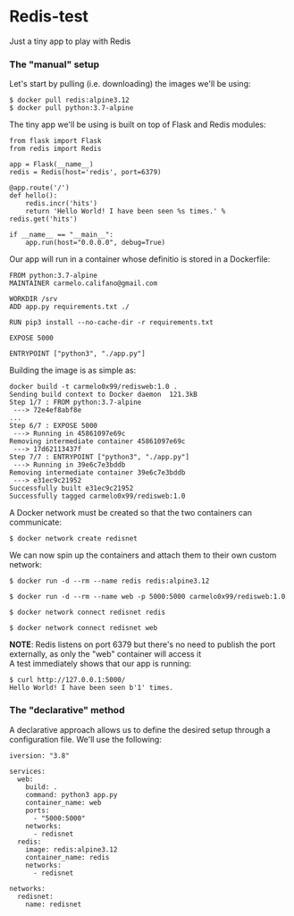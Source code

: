 # Redis-test
Just a tiny app to play with Redis

### The "manual" setup
Let's start by pulling (i.e. downloading) the images we'll be using:
```
$ docker pull redis:alpine3.12
$ docker pull python:3.7-alpine
```

The tiny app we'll be using is built on top of Flask and Redis modules:
```
from flask import Flask
from redis import Redis

app = Flask(__name__)
redis = Redis(host='redis', port=6379)

@app.route('/')
def hello():
    redis.incr('hits')
    return 'Hello World! I have been seen %s times.' % redis.get('hits')

if __name__ == "__main__":
    app.run(host="0.0.0.0", debug=True)
```

Our app will run in a container whose definitio is stored in a Dockerfile:
```
FROM python:3.7-alpine
MAINTAINER carmelo.califano@gmail.com

WORKDIR /srv
ADD app.py requirements.txt ./

RUN pip3 install --no-cache-dir -r requirements.txt

EXPOSE 5000

ENTRYPOINT ["python3", "./app.py"]
```

Building the image is as simple as:
```
docker build -t carmelo0x99/redisweb:1.0 .
Sending build context to Docker daemon  121.3kB
Step 1/7 : FROM python:3.7-alpine
 ---> 72e4ef8abf8e
...
Step 6/7 : EXPOSE 5000
 ---> Running in 45861097e69c
Removing intermediate container 45861097e69c
 ---> 17d62113437f
Step 7/7 : ENTRYPOINT ["python3", "./app.py"]
 ---> Running in 39e6c7e3bddb
Removing intermediate container 39e6c7e3bddb
 ---> e31ec9c21952
Successfully built e31ec9c21952
Successfully tagged carmelo0x99/redisweb:1.0
```

A Docker network must be created so that the two containers can communicate:
```
$ docker network create redisnet
```

We can now spin up the containers and attach them to their own custom network:
```
$ docker run -d --rm --name redis redis:alpine3.12

$ docker run -d --rm --name web -p 5000:5000 carmelo0x99/redisweb:1.0

$ docker network connect redisnet redis

$ docker network connect redisnet web
```
**NOTE**: Redis listens on port 6379 but there's no need to publish the port externally, as only the "web" container will access it</br>
A test immediately shows that our app is running:
```
$ curl http://127.0.0.1:5000/
Hello World! I have been seen b'1' times.
```

### The "declarative" method
A declarative approach allows us to define the desired setup through a configuration file. We'll use the following:
```
iversion: "3.8"

services:
  web:
    build: .
    command: python3 app.py
    container_name: web
    ports:
      - "5000:5000"
    networks:
      - redisnet
  redis:
    image: redis:alpine3.12
    container_name: redis
    networks:
      - redisnet

networks:
  redisnet:
    name: redisnet
```





